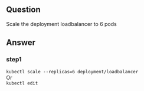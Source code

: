 ## Question
Scale the deployment loadbalancer to 6 pods
## Answer
### step1
`kubectl scale --replicas=6 deployment/loadbalancer`  
Or  
`kubectl edit`